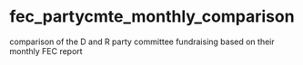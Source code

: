 # fec_partycmte_monthly_comparison
comparison of the D and R party committee fundraising based on their monthly FEC report
